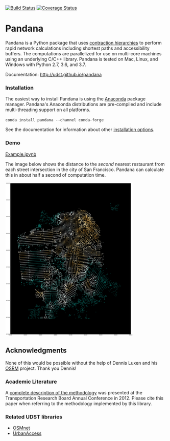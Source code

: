 [![Build Status](https://travis-ci.org/UDST/pandana.svg?branch=master)](https://travis-ci.org/UDST/pandana)
[![Coverage Status](https://coveralls.io/repos/github/UDST/pandana/badge.svg?branch=master)](https://coveralls.io/github/UDST/pandana?branch=master)

# Pandana

Pandana is a Python package that uses [contraction hierarchies](https://en.wikipedia.org/wiki/Contraction_hierarchies) to perform rapid network calculations including shortest paths and accessibility buffers. The computations are parallelized for use on multi-core machines using an underlying C/C++ library. Pandana is tested on Mac, Linux, and Windows with Python 2.7, 3.6, and 3.7.

Documentation: http://udst.github.io/pandana


### Installation

The easiest way to install Pandana is using the [Anaconda](https://www.anaconda.com/distribution/) package manager. Pandana's Anaconda distributions are pre-compiled and include multi-threading support on all platforms. 

`conda install pandana --channel conda-forge`

See the documentation for information about other [installation options](http://udst.github.io/pandana/installation.html).


### Demo

[Example.ipynb](https://github.com/UDST/pandana/blob/master/examples/Example.ipynb)

The image below shows the distance to the _second_ nearest restaurant from each street intersection in the city of San Francisco. Pandana can calculate this in about half a second of computation time. 

<img src="https://raw.githubusercontent.com/udst/pandana/master/docs/img/distance_to_restaurants.png" width=400>


## Acknowledgments

None of this would be possible without the help of Dennis Luxen and
his [OSRM](https://github.com/DennisOSRM/Project-OSRM) project. Thank you Dennis!


### Academic Literature

A [complete description of the
methodology](http://onlinepubs.trb.org/onlinepubs/conferences/2012/4thITM/Papers-A/0117-000062.pdf)
was presented at the Transportation Research Board Annual Conference in 2012. Please cite this paper when referring
to the methodology implemented by this library.


### Related UDST libraries

- [OSMnet](https://github.com/udst/osmnet)
- [UrbanAccess](https://github.com/udst/urbanaccess)
